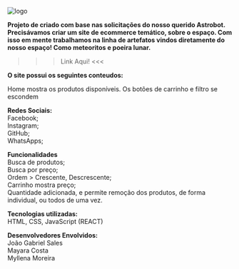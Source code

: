 
![logo](https://user-images.githubusercontent.com/102835599/174510366-f9c3c898-3de4-40ed-8ee3-8f551f558d5c.png)


**Projeto de criado com base nas solicitações do nosso querido Astrobot. Precisávamos criar um site de ecommerce temático, sobre o espaço. Com isso em mente trabalhamos na linha de artefatos vindos diretamente do nosso espaço! Como meteoritos e poeira lunar.**

>>> Link Aqui! <<<

**O site possui os seguintes conteudos:**


Home mostra os produtos disponíveis.
Os botões de carrinho e filtro se escondem

**Redes Sociais:**
<br>Facebook; 
<br>Instagram;
<br>GitHub;
<br>WhatsApps;

**Funcionalidades**
<br>Busca de produtos;
<br>Busca por preço;
<br>Ordem > Crescente, Descrescente;
<br>Carrinho mostra preço;
<br>Quantidade adicionada, e permite remoção dos produtos, de forma individual, ou todos de uma vez.

**Tecnologias utilizadas:**
<br>HTML, CSS, JavaScript (REACT)

**Desenvolvedores Envolvidos:**
<br>João Gabriel Sales
<br>Mayara Costa 
<br>Myllena Moreira

